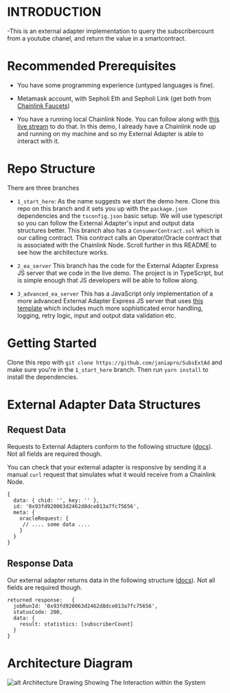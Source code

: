 # INTRODUCTION

-This is an external adapter implementation to query the subscribercount from a youtube chanel, and return the value in a smartcontract.

# Recommended Prerequisites

- You have some programming experience (untyped languages is fine).

- Metamask account, with Sepholi Eth and Sepholi Link (get both from [Chainlink Faucets](faucets.chain.link))

- You have a running local Chainlink Node. You can follow along with [this live stream](https://youtu.be/4tIgRvc8WxQ) to do that. In this demo, I already have a Chainlink node up and running on my machine and so my External Adapter is able to interact with it.

# Repo Structure

There are three branches

- `1_start_here`: As the name suggests we start the demo here. Clone this repo on this branch and it sets you up with the `package.json` dependencies and the `tsconfig.json` basic setup. We will use typescript so you can follow the External Adapter's input and output data structures better. This branch also has a `ConsumerContract.sol` which is our calling contract. This contract calls an Operator/Oracle contract that is associated with the Chainlink Node. Scroll further in this README to see how the architecture works.

- `2_ea_server` This branch has the code for the External Adapter Express JS server that we code in the live demo. The project is in TypeScript, but is simple enough that JS developers will be able to follow along.

- `3_advanced_ea_server` This has a JavaScript only implementation of a more advanced External Adapter Express JS server that uses [this template](https://github.com/thodges-gh/CL-EA-NodeJS-Template) which includes much more sophisticated error handling, logging, retry logic, input and output data validation etc.


# Getting Started

Clone this repo with `git clone https://github.com/janiapro/SubsExtAd` and make sure you're in the `1_start_here` branch. Then run `yarn install` to install the dependencies.

# External Adapter Data Structures

## Request Data

Requests to External Adapters conform to the following structure ([docs](https://docs.chain.link/docs/developers/#requesting-data)). Not all fields are required though.

You can check that your external adapter is responsive by sending it a manual `curl` request that simulates what it would receive from a Chainlink Node.
```
{
  data: { chid: '', key: '' },
  id: '0x93fd920063d2462d8dce013a7fc75656',
  meta: {
    oracleRequest: {
     // .... some data ....
    }
  }
}

```

## Response Data

Our external adapter returns data in the following structure ([docs](https://docs.chain.link/docs/developers/#returning-data)). Not all fields are required though.

```
returned response:   {
  jobRunId: '0x93fd920063d2462d8dce013a7fc75656',
  statusCode: 200,
  data: {
    result: statistics: [subscriberCount]
  }
}
```

# Architecture Diagram

![alt Architecture Drawing Showing The Interaction within the System](./architecture.png "Architecture Diagram")
